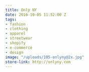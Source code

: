 ```yaml
---
title: Only NY
date: 2016-10-05 11:52:00 Z
tags:
- fashion
- clothing
- apparel
- streetwear
- shopify
- e-commerce
- design
image: "/uploads/185-onlyny@2x.jpg"
store-link: http://onlyny.com
---
```


